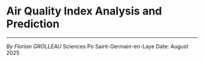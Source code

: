 # Air Quality Index Analysis and Prediction
---
*By Florian GROLLEAU* Sciences Po Saint-Germain-en-Laye
Date: August 2025

